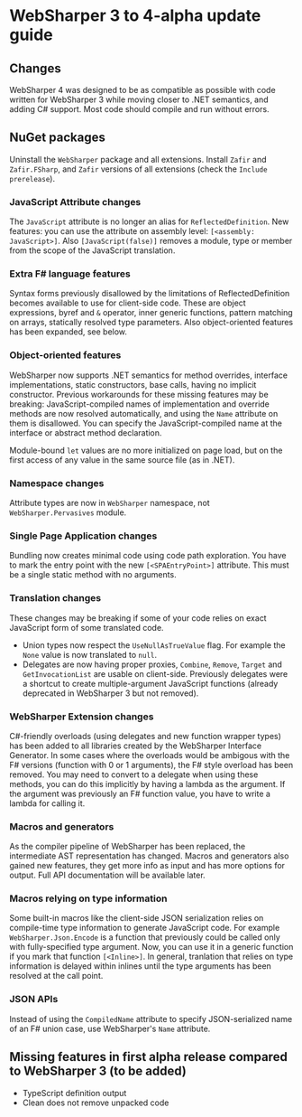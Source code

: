 # WebSharper 3 to 4-alpha update guide

## Changes

WebSharper 4 was designed to be as compatible as possible with code written for WebSharper 3 while moving
closer to .NET semantics, and adding C# support.
Most code should compile and run without errors.

## NuGet packages

Uninstall the `WebSharper` package and all extensions.
Install `Zafir` and `Zafir.FSharp`, and `Zafir` versions of all extensions (check the `Include prerelease`). 

### JavaScript Attribute changes

The `JavaScript` attribute is no longer an alias for `ReflectedDefinition`.
New features: you can use the attribute on assembly level: `[<assembly: JavaScript>]`. 
Also `[JavaScript(false)]` removes a module, type or member from the scope of the JavaScript translation.

### Extra F# language features

Syntax forms previously disallowed by the limitations of ReflectedDefinition becomes available to use for client-side code.
These are object expressions, byref and `&` operator, inner generic functions, pattern matching on arrays, statically resolved type parameters.
Also object-oriented features has been expanded, see below.

### Object-oriented features

WebSharper now supports .NET semantics for method overrides, interface implementations, static constructors,
base calls, having no implicit constructor.
Previous workarounds for these missing features may be breaking:
JavaScript-compiled names of implementation and override methods are now resolved automatically, and using the `Name` attribute on them is disallowed.
You can specify the JavaScript-compiled name at the interface or abstract method declaration.

Module-bound `let` values are no more initialized on page load, but on the first access of any value in the same source file (as in .NET).

### Namespace changes
Attribute types are now in `WebSharper` namespace, not `WebSharper.Pervasives` module.

### Single Page Application changes

Bundling now creates minimal code using code path exploration.
You have to mark the entry point with the new `[<SPAEntryPoint>]` attribute.
This must be a single static method with no arguments.

### Translation changes

These changes may be breaking if some of your code relies on exact JavaScript form of some translated code.

* Union types now respect the `UseNullAsTrueValue` flag.
For example the `None` value is now translated to `null`.
* Delegates are now having proper proxies, `Combine`, `Remove`, `Target` and `GetInvocationList` are usable on client-side.
Previously delegates were a shortcut to create multiple-argument JavaScript functions (already deprecated in WebSharper 3 but not removed). 

### WebSharper Extension changes

C#-friendly overloads (using delegates and new function wrapper types) has been added to all libraries created by the WebSharper Interface Generator.
In some cases where the overloads would be ambigous with the F# versions (function with 0 or 1 arguments), the F# style overload has been removed.
You may need to convert to a delegate when using these methods, you can do this implicitly by having a lambda as the argument.
If the argument was previously an F# function value, you have to write a lambda for calling it.

### Macros and generators

As the compiler pipeline of WebSharper has been replaced, the intermediate AST representation has changed.
Macros and generators also gained new features, they get more info as input and has more options for output.
Full API documentation will be available later.

### Macros relying on type information

Some built-in macros like the client-side JSON serialization relies on compile-time type information to generate JavaScript code.
For example `WebSharper.Json.Encode` is a function that previously could be called only with fully-specified type argument.
Now, you can use it in a generic function if you mark that function `[<Inline>]`.
In general, tranlation that relies on type information is delayed within inlines until the type arguments has been resolved at the call point.

### JSON APIs

Instead of using the `CompiledName` attribute to specify JSON-serialized name of an F# union case, use WebSharper's `Name` attribute.
 
## Missing features in first alpha release compared to WebSharper 3 (to be added)

* TypeScript definition output
* Clean does not remove unpacked code 